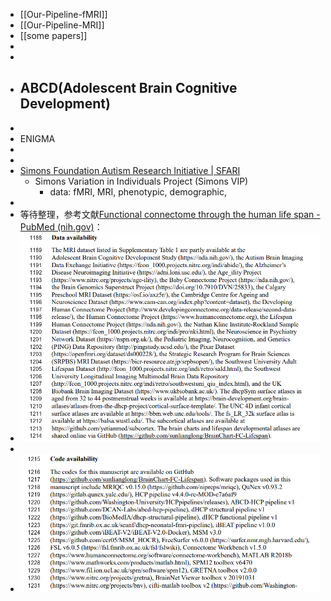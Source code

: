 - [[Our-Pipeline-fMRI]]
- [[Our-Pipeline-MRI]]
- [[some papers]]
-
-
- ABCD(Adolescent Brain Cognitive Development)
	-
-
- ENIGMA
-
-
- [Simons Foundation Autism Research Initiative | SFARI](https://www.sfari.org/)
	- Simons Variation in Individuals Project (Simons VIP)
		- data: fMRI, MRI, phenotypic, demographic,
-
- 等待整理，参考文献[Functional connectome through the human life span - PubMed (nih.gov)](https://pubmed.ncbi.nlm.nih.gov/37745373/)：
- ![image.png](../assets/image_1726455823132_0.png)
-
- ![image.png](../assets/image_1726455842806_0.png)